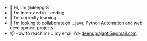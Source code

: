 - 👋 Hi, I’m @deepgr8
- 👀 I’m interested in ...coding
- 🌱 I’m currently learning ...
- 💞️ I’m looking to collaborate on ...java, Python Automation and web development projects
- 📫 How to reach me ...my email i'd- deepuprajapti5@gmail.com

<!---
deepgr8/deepgr8 is a ✨ special ✨ repository because its `README.md` (this file) appears on your GitHub profile.
You can click the Preview link to take a look at your changes.
--->

